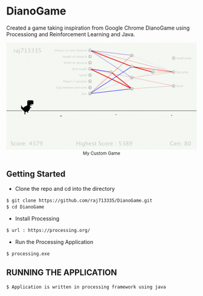 # DianoGame
Created a game taking inspiration from Google Chrome DianoGame using Processiong and Reinforcement Learning and Java.


<p align="center">
    <img src="DEMO/demo.gif", width="1000">
    <br>
    <sup>My Custom Game</sup>
</p>



## Getting Started
- Clone the repo and cd into the directory
```sh
$ git clone https://github.com/raj713335/DianoGame.git
$ cd DianoGame
```

- Install Processing 

```sh
$ url : https://processing.org/
```

- Run the Processing Application

```sh
$ processing.exe
```

## RUNNING THE APPLICATION


```sh
$ Application is written in processing framework using java
```
